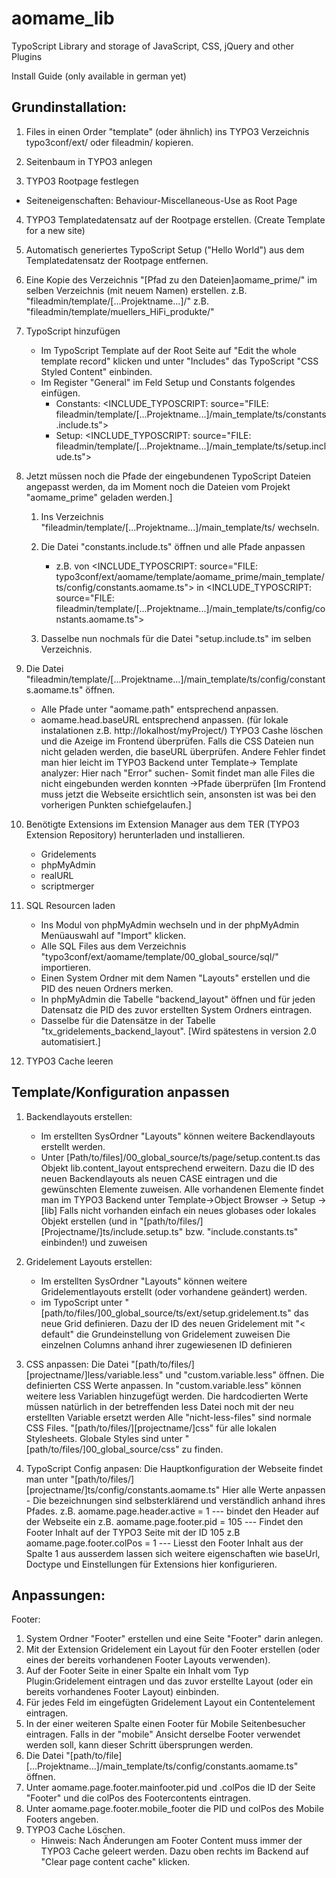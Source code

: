 aomame_lib
==========

TypoScript Library and storage of JavaScript, CSS, jQuery and other Plugins


Install Guide (only available in german yet)


Grundinstallation:
------------------
1. Files in einen Order "template" (oder ähnlich) ins TYPO3 Verzeichnis typo3conf/ext/ oder fileadmin/ kopieren.

2. Seitenbaum in TYPO3 anlegen

3. TYPO3 Rootpage festlegen
  - Seiteneigenschaften: Behaviour-Miscellaneous-Use as Root Page

4. TYPO3 Templatedatensatz auf der Rootpage erstellen. (Create Template for a new site)

5. Automatisch generiertes TypoScript Setup ("Hello World") aus dem Templatedatensatz der Rootpage entfernen.

6. Eine Kopie des Verzeichnis "[Pfad zu den Dateien]aomame_prime/" im selben Verzeichnis (mit neuem Namen) erstellen. 
	z.B. "fileadmin/template/[...Projektname...]/"
	z.B. "fileadmin/template/muellers_HiFi_produkte/"

7. TypoScript hinzufügen
	- Im TypoScript Template auf der Root Seite auf "Edit the whole template record" klicken und unter "Includes" das TypoScript "CSS Styled Content" einbinden.
	- Im Register "General" im Feld Setup und Constants folgendes einfügen.
		- Constants: 
			<INCLUDE_TYPOSCRIPT: source="FILE: fileadmin/template/[...Projektname...]/main_template/ts/constants.include.ts">
		- Setup: 
			<INCLUDE_TYPOSCRIPT: source="FILE: fileadmin/template/[...Projektname...]/main_template/ts/setup.include.ts">


8. Jetzt müssen noch die Pfade der eingebundenen TypoScript Dateien angepasst werden, da im Moment noch die Dateien vom Projekt "aomame_prime" geladen werden.]
	1. Ins Verzeichnis "fileadmin/template/[...Projektname...]/main_template/ts/ wechseln.
	2. Die Datei "constants.include.ts" öffnen und alle Pfade anpassen
		- z.B. von <INCLUDE_TYPOSCRIPT: source="FILE: typo3conf/ext/aomame/template/aomame_prime/main_template/ts/config/constants.aomame.ts">
			in
			   <INCLUDE_TYPOSCRIPT: source="FILE: fileadmin/template/[...Projektname...]/main_template/ts/config/constants.aomame.ts">

	3. Dasselbe nun nochmals für die Datei "setup.include.ts" im selben Verzeichnis.
	 

9. Die Datei "fileadmin/template/[...Projektname...]/main_template/ts/config/constants.aomame.ts" öffnen.
	- Alle Pfade unter "aomame.path" entsprechend anpassen.
	- aomame.head.baseURL entsprechend anpassen.
		(für lokale instalationen z.B. http://lokalhost/myProject/)
		TYPO3 Cashe löschen und die Azeige im Frontend überprüfen. Falls die CSS Dateien nun nicht geladen werden, die baseURL überprüfen.
		Andere Fehler findet man hier leicht im TYPO3 Backend unter Template-> Template analyzer: Hier nach "Error" suchen- Somit findet man alle Files die nicht eingebunden werden konnten ->Pfade überprüfen
		[Im Frontend muss jetzt die Webseite ersichtlich sein, ansonsten ist was bei den vorherigen Punkten schiefgelaufen.]
		

10. Benötigte Extensions im Extension Manager aus dem TER (TYPO3 Extension Repository) herunterladen und installieren.
	- Gridelements
	- phpMyAdmin
	- realURL
	- scriptmerger


11. SQL Resourcen laden
	- Ins Modul von phpMyAdmin wechseln und in der phpMyAdmin Menüauswahl auf "Import" klicken.
	- Alle SQL Files aus dem Verzeichnis "typo3conf/ext/aomame/template/00_global_source/sql/" importieren.
	- Einen System Ordner mit dem Namen "Layouts" erstellen und die PID des neuen Ordners merken.
	- In phpMyAdmin die Tabelle "backend_layout" öffnen und für jeden Datensatz die PID des zuvor erstellten System Ordners eintragen.
	- Dasselbe für die Datensätze in der Tabelle "tx_gridelements_backend_layout".
	[Wird spätestens in version 2.0 automatisiert.]

12. TYPO3 Cache leeren




Template/Konfiguration anpassen
--------------------------------

1. Backendlayouts erstellen:
	- Im erstellten SysOrdner "Layouts" können weitere Backendlayouts erstellt werden.
	- Unter [Path/to/files]/00_global_source/ts/page/setup.content.ts das Objekt lib.content_layout entsprechend erweitern.
		Dazu die ID des neuen Backendlayouts als neuen CASE eintragen und die gewünschten Elemente zuweisen.
		Alle vorhandenen Elemente findet man im TYPO3 Backend unter Template->Object Browser -> Setup -> [lib]
		Falls nicht vorhanden einfach ein neues globases oder lokales Objekt erstellen (und in "[path/to/files/][Projectname/]ts/include.setup.ts" bzw. "include.constants.ts" einbinden!) und zuweisen

2. Gridelement Layouts erstellen:
	- Im erstellten SysOrdner "Layouts" können weitere Gridelementlayouts erstellt (oder vorhandene geändert) werden.
	- im TypoScript unter "[path/to/files/]00_global_source/ts/ext/setup.gridelement.ts" das neue Grid definieren.
		Dazu der ID des neuen Gridelement mit  "< default" die Grundeinstellung von Gridelement zuweisen
		Die einzelnen Columns anhand ihrer zugewiesenen ID definieren


3. CSS anpassen:
	Die Datei "[path/to/files/][projectname/]less/variable.less" und "custom.variable.less" öffnen.
		Die definierten CSS Werte anpassen.
		In "custom.variable.less" können weitere less Variablen hinzugefügt werden. Die hardcodierten Werte müssen natürlich in der betreffenden less Datei noch mit der neu erstellten Variable ersetzt werden 
		Alle "nicht-less-files" sind normale CSS Files. "[path/to/files/][projectname/]css" für alle lokalen Stylesheets. Globale Styles sind unter "[path/to/files/]00_global_source/css" zu finden.
		
4. TypoScript Config anpasen:
	Die Hauptkonfiguration der Webseite findet man unter "[path/to/files/][projectname/]ts/config/constants.aomame.ts" 
	Hier alle Werte anpassen - Die bezeichnungen sind selbsterklärend und verständlich anhand ihres Pfades.
		z.B.    aomame.page.header.active = 1  	--- bindet den Header auf der Webseite ein
		z.B.	aomame.page.footer.pid = 105 	--- Findet den Footer Inhalt auf der TYPO3 Seite mit der ID 105
		z.B	aomame.page.footer.colPos = 1	--- Liesst den Footer Inhalt aus der Spalte 1 aus 
		ausserdem lassen sich weitere eigenschaften wie baseUrl, Doctype und Einstellungen für Extensions hier konfigurieren.
	



Anpassungen:
---------------

Footer:

1. System Ordner "Footer" erstellen und eine Seite "Footer" darin anlegen.
2. Mit der Extension Gridelement ein Layout für den Footer erstellen (oder eines der bereits vorhandenen Footer Layouts verwenden).
3. Auf der Footer Seite in einer Spalte ein Inhalt vom Typ Plugin:Gridelement eintragen und das zuvor erstellte Layout (oder ein bereits vorhandenes Footer Layout) einbinden.
4. Für jedes Feld im eingefügten Gridelement Layout ein Contentelement eintragen.
5. In der einer weiteren Spalte einen Footer für Mobile Seitenbesucher eintragen. Falls in der "mobile" Ansicht derselbe Footer verwendet werden soll, kann dieser Schritt übersprungen werden.
6. Die Datei "[path/to/file][...Projektname...]/main_template/ts/config/constants.aomame.ts" öffnen.
7. Unter aomame.page.footer.mainfooter.pid und .colPos die ID der Seite "Footer" und die colPos des Footercontents eintragen. 
8. Unter aomame.page.footer.mobile_footer die PID und colPos des Mobile Footers angeben.
9. TYPO3 Cache Löschen.
	- Hinweis: Nach Änderungen am Footer Content muss immer der TYPO3 Cache geleert werden. Dazu oben rechts im Backend auf "Clear page content cache" klicken.
